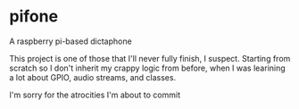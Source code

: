 # pifone
A raspberry pi-based dictaphone


This project is one of those that I'll never fully finish, I suspect. Starting from scratch so I don't inherit my crappy logic from before, when I was learining a lot about GPIO, audio streams, and classes.

I'm sorry for the atrocities I'm about to commit
